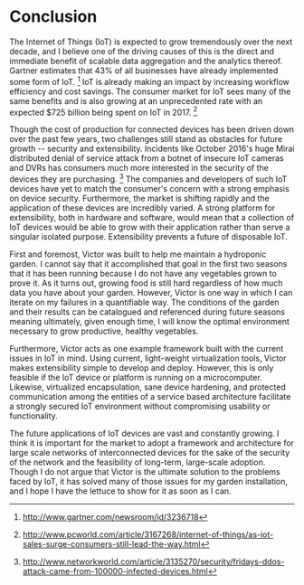 # Conclusion

The Internet of Things (IoT) is expected to grow tremendously over the next decade, and I believe one of the driving causes of this is the direct and immediate benefit of scalable data aggregation and the analytics thereof. Gartner estimates that 43% of all businesses have already implemented some form of IoT. [^fn1] IoT is already making an impact by increasing workflow efficiency and cost savings. The consumer market for IoT sees many of the same benefits and is also growing at an unprecedented rate with an expected $725 billion being spent on IoT in 2017\. [^fn2]

Though the cost of production for connected devices has been driven down over the past few years, two challenges still stand as obstacles for future growth -- security and extensibility. Incidents like October 2016's huge Mirai distributed denial of service attack from a botnet of insecure IoT cameras and DVRs has consumers much more interested in the security of the devices they are purchasing. [^fn3] The companies and developers of such IoT devices have yet to match the consumer's concern with a strong emphasis on device security. Furthermore, the market is shifting rapidly and the application of these devices are incredibly varied. A strong platform for extensibility, both in hardware and software, would mean that a collection of IoT devices would be able to grow with their application rather than serve a singular isolated purpose. Extensibility prevents a future of disposable IoT.

First and foremost, Victor was built to help me maintain a hydroponic garden. I cannot say that it accomplished that goal in the first two seasons that it has been running because I do not have any vegetables grown to prove it. As it turns out, growing food is still hard regardless of how much data you have about your garden. However, Victor is one way in which I can iterate on my failures in a quantifiable way. The conditions of the garden and their results can be catalogued and referenced during future seasons meaning ultimately, given enough time, I will know the optimal environment necessary to grow productive, healthy vegetables.

Furthermore, Victor acts as one example framework built with the current issues in IoT in mind. Using current, light-weight virtualization tools, Victor makes extensibility simple to develop and deploy. However, this is only feasible if the IoT device or platform is running on a microcomputer. Likewise, virtualized encapsulation, sane device hardening, and protected communication among the entities of a service based architecture facilitate a strongly secured IoT environment without compromising usability or functionality.

The future applications of IoT devices are vast and constantly growing. I think it is important for the market to adopt a framework and architecture for large scale networks of interconnected devices for the sake of the security of the network and the feasibility of long-term, large-scale adoption. Though I do not argue that Victor is the ultimate solution to the problems faced by IoT, it has solved many of those issues for my garden installation, and I hope I have the lettuce to show for it as soon as I can.

[^fn1]: http://www.gartner.com/newsroom/id/3236718
[^fn2]: http://www.pcworld.com/article/3167268/internet-of-things/as-iot-sales-surge-consumers-still-lead-the-way.html
[^fn3]: http://www.networkworld.com/article/3135270/security/fridays-ddos-attack-came-from-100000-infected-devices.html
